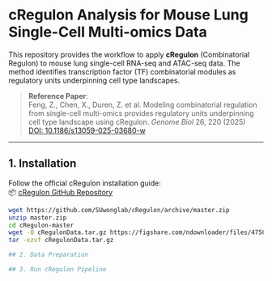 # cRegulon Analysis for Mouse Lung Single-Cell Multi-omics Data
This repository provides the workflow to apply **cRegulon** (Combinatorial Regulon) to mouse lung single-cell RNA-seq and ATAC-seq data. The method identifies transcription factor (TF) combinatorial modules as regulatory units underpinning cell type landscapes.

> **Reference Paper**:  
> Feng, Z., Chen, X., Duren, Z. et al. Modeling combinatorial regulation from single-cell multi-omics provides regulatory units underpinning cell type landscape using cRegulon. *Genome Biol* 26, 220 (2025)  
> [DOI: 10.1186/s13059-025-03680-w](https://doi.org/10.1186/s13059-025-03680-w)

---

## 1. Installation
Follow the official cRegulon installation guide:  
📦 [cRegulon GitHub Repository](https://github.com/SUwonglab/cRegulon)

```bash
wget https://github.com/SUwonglab/cRegulon/archive/master.zip
unzip master.zip
cd cRegulon-master
wget -O cRegulonData.tar.gz https://figshare.com/ndownloader/files/47503895
tar -xzvf cRegulonData.tar.gz

## 2. Data Preparation

## 3. Run cRegulon Pipeline
